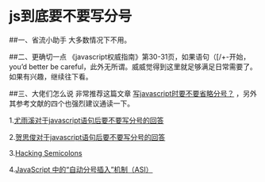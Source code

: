 # js到底要不要写分号
##一、省流小助手
大多数情况下不用。

##二、更确切一点
《javascript权威指南》第30-31页，如果语句（[/+-开始，you’d better be careful，此外无所谓。威威觉得到这里就足够满足日常需要了。如果有兴趣，继续往下看。

##三、大佬们怎么说
非常推荐这篇文章 [写javascript时要不要省略分号？](https://zhuanlan.zhihu.com/p/22998282) ，另外其参考文献的四个也强烈建议通读一下。

1.[尤雨溪对于javascript语句后要不要写分号的回答](https://www.zhihu.com/question/20298345/answer/49551142)

2.[贺思俊对于javascript语句后要不要写分号的回答](https://www.zhihu.com/question/20298345/answer/14670020)

3.[Hacking Semicolons](http://slides.com/evanyou/semicolons#/)

4.[JavaScript 中的“自动分号插入”机制（ASI）](https://www.iteye.com/blog/justjavac-1852405)




